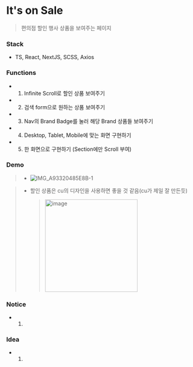 # It's on Sale

> 편의점 할인 행사 상품을 보여주는 페이지

### Stack

- TS, React, NextJS, SCSS, Axios

### Functions

- 1. Infinite Scroll로 할인 상품 보여주기
- 2. 검색 form으로 원하는 상품 보여주기
- 3. Nav의 Brand Badge를 눌러 해당 Brand 상품들 보여주기
- 4. Desktop, Tablet, Mobile에 맞는 화면 구현하기
- 5. 한 화면으로 구현하기 (Section에만 Scroll 부여)

### Demo

> - ![IMG_A93320485E8B-1](https://user-images.githubusercontent.com/57670160/156888140-6933ad3f-e2e7-4c47-a379-653f94507452.jpeg)

> - 할인 상품은 cu의 디자인을 사용하면 좋을 것 같음(cu가 제일 잘 만든듯)
>   > <img width="245" alt="image" src="https://user-images.githubusercontent.com/57670160/156888098-114f3c88-aee2-4d6a-ba56-dd61b76c73f7.png">

### Notice

- 1.

### Idea

- 1.
